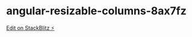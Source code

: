 # angular-resizable-columns-8ax7fz

[Edit on StackBlitz ⚡️](https://stackblitz.com/edit/angular-resizable-columns-8ax7fz)